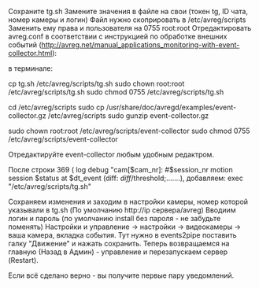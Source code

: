 Сохраните tg.sh
Замените значения в файле на свои (токен tg, ID чата, номер камеры и логин)
Файл нужно скоприровать в /etc/avreg/scripts
Заменить ему права и пользователя на 0755 root:root
Отредактировать avreg.conf в соответствии с инструкцией по обработке внешних событий (http://avreg.net/manual_applications_monitoring-with-event-collector.html):

в терминале:

cp tg.sh /etc/avreg/scripts/tg.sh
sudo chown root:root /etc/avreg/scripts/tg.sh
sudo chmod 0755 /etc/avreg/scripts/tg.sh

cd /etc/avreg/scripts
sudo cp /usr/share/doc/avregd/examples/event-collector.gz /etc/avreg/scripts
sudo gunzip event-collector.gz

sudo chown root:root /etc/avreg/scripts/event-collector
sudo chmod 0755 /etc/avreg/scripts/event-collector

Отредактируйте event-collector любым удобным редактром.

После строки 369 (   log debug "cam[$cam_nr]: #$session_nr motion session $status at $dt_event (diff: $diff/$threshold;.......), добавляем:
exec "/etc/avreg/scripts/tg.sh"

Сохраняем изменения и заходим в настройки камеры, номер которой указывали в tg.sh
(По умолчанию http://ip сервера/avreg) Вводиим логин и пароль (по умолчанию install без пароля - не забудьте поменять) Настройки и управление -> настройки -> видеокамеры -> ваша камера, вкладка события. Тут нужно в events2pipe поставить галку "Движение" и нажать сохранить.
Теперь возвращаемся на главную (Назад в Админ) - управление и перезапускаем сервер (Restart).

Если всё сделано верно - вы получите первые пару уведомлений.
